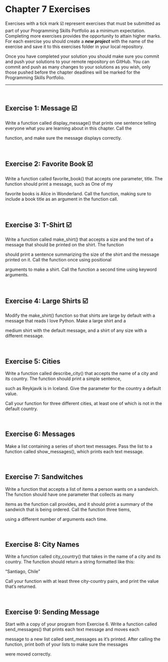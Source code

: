 # Chapter 7 Exercises

Exercises with a tick mark :ballot_box_with_check: represent exercises that must be submitted as part of your Programming Skills Portfolio as a minimum expectation. Completing more exercises provides the opportunity to attain higher marks. For each exercise you should create a _**new project**_ with the name of the exercise and save it to this exercises folder in your local repository.

Once you have completed your solution you should make sure you commit and push your solutions to your remote repository on GitHub. You can commit and push as many changes to your solutions as you wish, only those pushed before the chapter deadlines will be marked for the Programming Skills Portfolio.  

---
&nbsp;

## Exercise 1:   Message  :ballot_box_with_check:

Write a function called display_message() that prints one sentence telling everyone what you are learning about in this chapter. Call the

function, and make sure the message displays correctly.

&nbsp;
&nbsp;

## Exercise 2: Favorite Book :ballot_box_with_check:
Write a function called favorite_book() that accepts one parameter, title. The function should print a message, such as One of my

favorite books is Alice in Wonderland. Call the function, making sure to include a book title as an argument in the function call.

&nbsp;
&nbsp;

## Exercise 3: T-Shirt  :ballot_box_with_check:

Write a function called make_shirt() that accepts a size and the text of a message that should be printed on the shirt. The function 

should print a sentence summarizing the size of the shirt and the message printed on it. Call the function once using positional 

arguments to make a shirt. Call the function a second time using keyword arguments.

&nbsp;
&nbsp;

## Exercise 4:  Large Shirts :ballot_box_with_check:

Modify the make_shirt() function so that shirts are large by default with a message that reads I love Python. Make a large shirt and a

medium shirt with the default message, and a shirt of any size with a different message.

&nbsp;
&nbsp;

## Exercise 5: Cities

Write a function called describe_city() that accepts the name of a city and its country. The function should print a simple sentence, 

such as Reykjavik is in Iceland. Give the parameter for the country a default value.

Call your function for three different cities, at least one of which is not in the default country.

&nbsp;
&nbsp;

## Exercise 6: Messages

Make a list containing a series of short text messages. Pass the list to a function called show_messages(), which prints each text message.


&nbsp;
&nbsp;

## Exercise 7: Sandwitches

Write a function that accepts a list of items a person wants on a sandwich. The function should have one parameter that collects as many 

items as the function call provides, and it should print a summary of the sandwich that is being ordered. Call the function three tiems, 

using a different number of arguments each time.

&nbsp;
&nbsp;

## Exercise 8: City Names

Write a function called city_country() that takes in the name of a city and its country. The function should return a string formatted like this:

“Santiago, Chile”

Call your function with at least three city-country pairs, and print the value that’s returned.

&nbsp;
&nbsp;

## Exercise 9: Sending Message

Start with a copy of your program from Exercise 6. Write a function called send_messages() that prints each text message and moves each

message to a new list called sent_messages as it’s printed. After calling the function, print both of your lists to make sure the messages 

were moved correctly.

&nbsp;
&nbsp;

